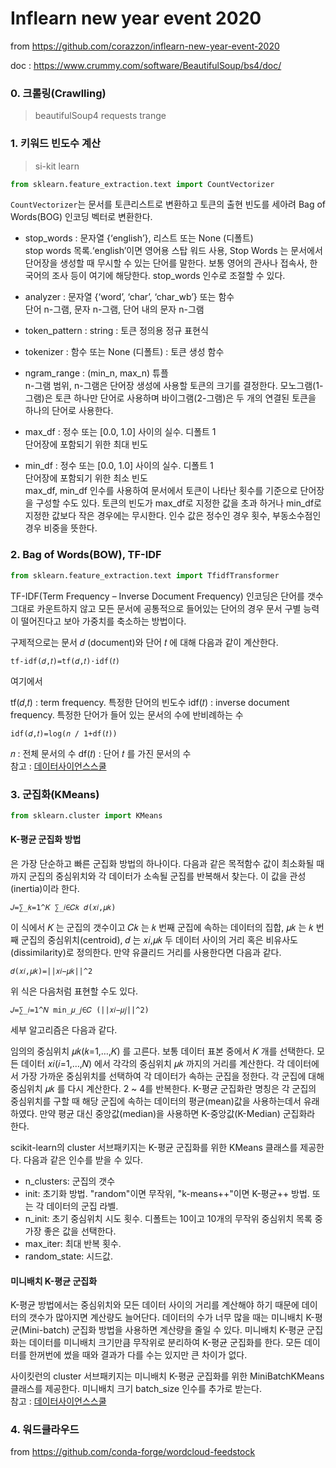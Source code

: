 # Inflearn new year event 2020
from https://github.com/corazzon/inflearn-new-year-event-2020

doc : https://www.crummy.com/software/BeautifulSoup/bs4/doc/

### 0. 크롤링(Crawlling)
> beautifulSoup4
> requests
> trange

### 1. 키워드 빈도수 계산
> si-kit learn
```python
from sklearn.feature_extraction.text import CountVectorizer
```
```CountVectorizer```는 문서를 토큰리스트로 변환하고 토큰의 출현 빈도를 세아려 Bag of Words(BOG) 인코딩 벡터로 변환한다.
- stop_words : 문자열 {‘english’}, 리스트 또는 None (디폴트) <br>
stop words 목록.‘english’이면 영어용 스탑 워드 사용, Stop Words 는 문서에서 단어장을 생성할 때 무시할 수 있는 단어를 말한다. 보통 영어의 관사나 접속사, 한국어의 조사 등이 여기에 해당한다. stop_words 인수로 조절할 수 있다.

- analyzer : 문자열 {‘word’, ‘char’, ‘char_wb’} 또는 함수 <br>
단어 n-그램, 문자 n-그램, 단어 내의 문자 n-그램

- token_pattern : string : 토큰 정의용 정규 표현식

- tokenizer : 함수 또는 None (디폴트) : 토큰 생성 함수

- ngram_range : (min_n, max_n) 튜플 <br>
n-그램 범위, n-그램은 단어장 생성에 사용할 토큰의 크기를 결정한다. 모노그램(1-그램)은 토큰 하나만 단어로 사용하며 바이그램(2-그램)은 두 개의 연결된 토큰을 하나의 단어로 사용한다.

- max_df : 정수 또는 [0.0, 1.0] 사이의 실수. 디폴트 1<br>
단어장에 포함되기 위한 최대 빈도

- min_df : 정수 또는 [0.0, 1.0] 사이의 실수. 디폴트 1<br>
 단어장에 포함되기 위한 최소 빈도 <br>
max_df, min_df 인수를 사용하여 문서에서 토큰이 나타난 횟수를 기준으로 단어장을 구성할 수도 있다. 토큰의 빈도가 max_df로 지정한 값을 초과 하거나 min_df로 지정한 값보다 작은 경우에는 무시한다. 인수 값은 정수인 경우 횟수, 부동소수점인 경우 비중을 뜻한다.


### 2. Bag of Words(BOW), TF-IDF
```python
from sklearn.feature_extraction.text import TfidfTransformer
```
TF-IDF(Term Frequency – Inverse Document Frequency) 인코딩은 단어를 갯수 그대로 카운트하지 않고 모든 문서에 공통적으로 들어있는 단어의 경우 문서 구별 능력이 떨어진다고 보아 가중치를 축소하는 방법이다.

구제적으로는 문서  𝑑 (document)와 단어  𝑡  에 대해 다음과 같이 계산한다.
```
tf-idf(𝑑,𝑡)=tf(𝑑,𝑡)⋅idf(𝑡)
```
여기에서

tf(𝑑,𝑡) : term frequency. 특정한 단어의 빈도수
idf(𝑡)  : inverse document frequency. 특정한 단어가 들어 있는 문서의 수에 반비례하는 수
```
idf(𝑑,𝑡)=log(𝑛 / 1+df(𝑡))
```
𝑛  : 전체 문서의 수
df(𝑡) : 단어  𝑡 를 가진 문서의 수 <br>
참고 : [데이터사이언스스쿨](https://datascienceschool.net/view-notebook/3e7aadbf88ed4f0d87a76f9ddc925d69/)
### 3. 군집화(KMeans)
```python
from sklearn.cluster import KMeans
```
#### K-평균 군집화 방법
은 가장 단순하고 빠른 군집화 방법의 하나이다. 다음과 같은 목적함수 값이 최소화될 때까지 군집의 중심위치와 각 데이터가 소속될 군집를 반복해서 찾는다. 이 값을 관성(inertia)이라 한다.
```
𝐽=∑_𝑘=1^𝐾 ∑_𝑖∈𝐶𝑘 𝑑(𝑥𝑖,𝜇𝑘)
 ```
이 식에서  𝐾 는 군집의 갯수이고  𝐶𝑘 는  𝑘 번째 군집에 속하는 데이터의 집합,  𝜇𝑘 는  𝑘 번째 군집의 중심위치(centroid),  𝑑 는  𝑥𝑖,𝜇𝑘  두 데이터 사이의 거리 혹은 비유사도(dissimilarity)로 정의한다. 만약 유클리드 거리를 사용한다면 다음과 같다.
```
𝑑(𝑥𝑖,𝜇𝑘)=||𝑥𝑖−𝜇𝑘||^2
 ```
위 식은 다음처럼 표현할 수도 있다.
```
𝐽=∑_𝑖=1^𝑁 min_𝜇_𝑗∈𝐶 (||𝑥𝑖−𝜇𝑗||^2)
 ```
세부 알고리즘은 다음과 같다.

임의의 중심위치  𝜇𝑘(𝑘=1,…,𝐾) 를 고른다. 보통 데이터 표본 중에서  𝐾 개를 선택한다.
모든 데이터  𝑥𝑖(𝑖=1,…,𝑁) 에서 각각의 중심위치  𝜇𝑘 까지의 거리를 계산한다.
각 데이터에서 가장 가까운 중심위치를 선택하여 각 데이터가 속하는 군집을 정한다.
각 군집에 대해 중심위치  𝜇𝑘 를 다시 계산한다.
2 ~ 4를 반복한다.
K-평균 군집화란 명칭은 각 군집의 중심위치를 구할 때 해당 군집에 속하는 데이터의 평균(mean)값을 사용하는데서 유래하였다. 만약 평균 대신 중앙값(median)을 사용하면 K-중앙값(K-Median) 군집화라 한다.

scikit-learn의 cluster 서브패키지는 K-평균 군집화를 위한 KMeans 클래스를 제공한다. 다음과 같은 인수를 받을 수 있다.

- n_clusters: 군집의 갯수
- init: 초기화 방법. "random"이면 무작위, "k-means++"이면 K-평균++ 방법. 또는 각 데이터의 군집 라벨.
- n_init: 초기 중심위치 시도 횟수. 디폴트는 10이고 10개의 무작위 중심위치 목록 중 가장 좋은 값을 선택한다.
- max_iter: 최대 반복 횟수.
- random_state: 시드값.

#### 미니배치 K-평균 군집화
K-평균 방법에서는 중심위치와 모든 데이터 사이의 거리를 계산해야 하기 때문에 데이터의 갯수가 많아지면 계산량도 늘어단다. 데이터의 수가 너무 많을 때는 미니배치 K-평균(Mini-batch) 군집화 방법을 사용하면 계산량을 줄일 수 있다. 미니배치 K-평균 군집화는 데이터를 미니배치 크기만큼 무작위로 분리하여 K-평균 군집화를 한다. 모든 데이터를 한꺼번에 썼을 때와 결과가 다를 수는 있지만 큰 차이가 없다.

사이킷런의 cluster 서브패키지는 미니배치 K-평균 군집화를 위한 MiniBatchKMeans 클래스를 제공한다. 미니배치 크기 batch_size 인수를 추가로 받는다.
<br>참고 : [데이터사이언스스쿨](https://datascienceschool.net/view-notebook/2205ad8f0c5947c08696e8927b466341/)

### 4. 워드클라우드
from https://github.com/conda-forge/wordcloud-feedstock
